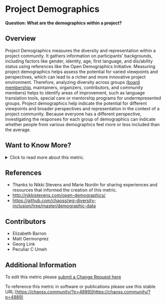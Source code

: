 # Project Demographics

**Question: What are the demographics within a project?** 

## Overview
Project Demographics measures the diversity and representation within a project community. It gathers information on participants' backgrounds, including factors like gender, identity, age, first language, and dis/ability status using references like the Open Demographics Initiative. Measuring project demographics helps assess the potential for varied viewpoints and perspectives, which can lead to a richer and more innovative project environment. Therefore, analyzing diversity across groups ([board membership](https://github.com/chaoss/wg-diversity-inclusion/blob/master/focus-areas/governance/board-council-diversity.md), maintainers, organizers, contributors, and community members) helps to identify areas of improvement,  such as language translation tools, special care or mentorship programs for underrepresented groups. 
Project demographics help indicate the potential for different viewpoints and broader perspectives and representation in the context of a project community. Because everyone has a different perspective, investigating the responses for each group of demographics can indicate whether people from various demographics feel more or less included than the average. 


## Want to Know More?

<span markdown="1"><details>
<summary>Click to read more about this metric.</summary>

### Data Collection Strategies
- Use a survey to gather project demographics. (For example, using the Open Demographics questions)
- Survey all community members via project communication channels
- Survey new community members as identified through such ways as attending newcomer office hours, recent introductions, and first time issues and merge requests. 
- Survey project maintainers.
- Survey that is activated by certain types of contributions (i.e., commits, issues, merge requests).


### Filters
- Demographics as described in the CHAOSS repository of demographic data.
- Demographics of different [types of contributors](https://chaoss.community/metric-types-of-contributions/). Contribution types may include:
  - Writing Code
  - Reviewing Code
  - Bug Triaging
  - Quality Assurance and Testing
  - Security-Related Activities
  - Localization/L10N and Translation
  - Event Organization
  - Documentation Authorship
  - Community Building and Management
  - Teaching and Tutorial Building
  - Troubleshooting and Support
  - Creative Work and Design
  - User Interface, User Experience, and Accessibility
  - Social Media Management
  - User Support and Answering Questions
  - Writing Articles
  - Public Relations - Interviews with Technical Press
  - Speaking at Events
  - Marketing and Campaign Advocacy
  - Website Development
  - Legal Council
  - Financial Management 
</details></span>


## References
-  Thanks to Nikki Stevens and Marie Nordin for sharing experiences and resources that informed the creation of this metric.
  - http://nikkistevens.com/open-demographics/
  - https://github.com/chaoss/wg-diversity-inclusion/tree/master/demographic-data


## Contributors
- Elizabeth Barron
- Matt Germonprez
- Georg Link
- Peculiar C Umeh


## Additional Information
To edit this metric please [submit a Change Request here](https://github.com/chaoss/wg-dei/blob/main/focus-areas/project-and-community/project-demographics.md)

To reference this metric in software or publications please use this stable URL:[https://chaoss.community/?p=4889](https://chaoss.community/?p=4889)

<!-- # For groupings in the knowledge base
Context tags: Project
Keyword tags: Community demographics, diversity, underrepresented, survey, marginalized, belonging 
→ 
